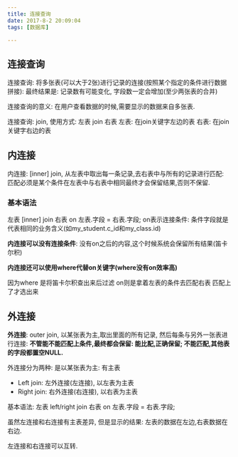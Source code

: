 ```yaml
---
title: 连接查询
date: 2017-8-2 20:09:04
tags: [数据库]

---
```


## 连接查询
连接查询: 将多张表(可以大于2张)进行记录的连接(按照某个指定的条件进行数据拼接): 最终结果是: 记录数有可能变化, 字段数一定会增加(至少两张表的合并)

连接查询的意义: 在用户查看数据的时候,需要显示的数据来自多张表.

连接查询: join, 使用方式: 左表 join 右表
左表: 在join关键字左边的表
右表: 在join关键字右边的表


## 内连接
内连接: [inner] join, 从左表中取出每一条记录,去右表中与所有的记录进行匹配: 匹配必须是某个条件在左表中与右表中相同最终才会保留结果,否则不保留.

### 基本语法
左表 [inner] join 右表 on 左表.字段 = 右表.字段; on表示连接条件: 条件字段就是代表相同的业务含义(如my_student.c_id和my_class.id)


**内连接可以没有连接条件**: 没有on之后的内容,这个时候系统会保留所有结果(笛卡尔积)

**内连接还可以使用where代替on关键字(where没有on效率高)**

因为where 是将笛卡尔积查出来后过滤 on则是拿着左表的条件去匹配右表 匹配上了才选出来


## 外连接
**外连接**: outer join, 以某张表为主,取出里面的所有记录, 然后每条与另外一张表进行连接: **不管能不能匹配上条件,最终都会保留: 能比配,正确保留; 不能匹配,其他表的字段都置空NULL.**

外连接分为两种: 是以某张表为主: 有主表
- Left join: 左外连接(左连接), 以左表为主表
- Right join: 右外连接(右连接), 以右表为主表

基本语法: 左表 left/right join 右表 on 左表.字段 = 右表.字段;


虽然左连接和右连接有主表差异, 但是显示的结果: 左表的数据在左边,右表数据在右边.

左连接和右连接可以互转.
